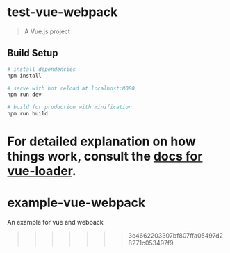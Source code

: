 # test-vue-webpack

> A Vue.js project

## Build Setup

``` bash
# install dependencies
npm install

# serve with hot reload at localhost:8080
npm run dev

# build for production with minification
npm run build
```

For detailed explanation on how things work, consult the [docs for vue-loader](http://vuejs.github.io/vue-loader).
=======
# example-vue-webpack
An example for vue and webpack
>>>>>>> 3c4662203307bf807ffa05497d28271c053497f9
